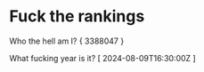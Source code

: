 # Fuck the rankings

Who the hell am I?
{ 3388047 }

What fucking year is it?
[ 2024-08-09T16:30:00Z ]
